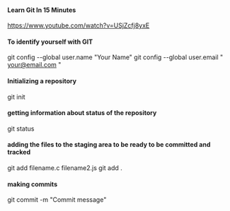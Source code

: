  #### Learn Git In 15 Minutes
https://www.youtube.com/watch?v=USjZcfj8yxE

#### To identify yourself with GIT
git config --global user.name "Your Name"
git config --global user.email " your@email.com "


#### Initializing a repository
git init


#### getting information about status of the repository
git status


#### adding the files to the staging area to be ready to be committed and tracked
git add filename.c filename2.js
git add .

#### making commits
git commit -m "Commit message"


